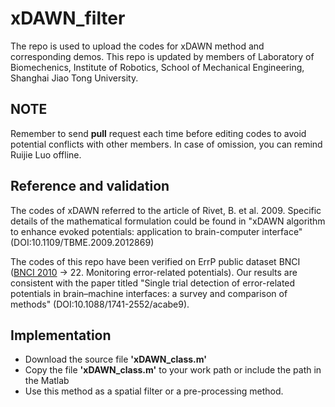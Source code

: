 # xDAWN_filter
The repo is used to upload the codes for xDAWN method and corresponding demos. This repo is updated by members of Laboratory of Biomechenics, Institute of Robotics, School of Mechanical Engineering, Shanghai Jiao Tong University.
## NOTE
Remember to send **pull** request each time before editing codes to avoid potential conflicts with other members. In case of omission, you can remind Ruijie Luo offline.
## Reference and validation
The codes of xDAWN referred to the article of Rivet, B. et al. 2009. Specific details of the mathematical formulation could be found in "xDAWN algorithm to enhance evoked potentials: application to brain-computer interface" (DOI:10.1109/TBME.2009.2012869)

The codes of this repo have been verified on ErrP public dataset BNCI ([BNCI 2010](http://bnci-horizon-2020.eu/database/data-sets) -> 22. Monitoring error-related potentials). Our results are consistent with the paper titled "Single trial detection of error-related potentials in brain–machine interfaces: a survey and comparison of methods" (DOI:10.1088/1741-2552/acabe9).
## Implementation
- Download the source file **'xDAWN_class.m'**
- Copy the file **'xDAWN_class.m'** to your work path or include the path in the Matlab
- Use this method as a spatial filter or a pre-processing method.
